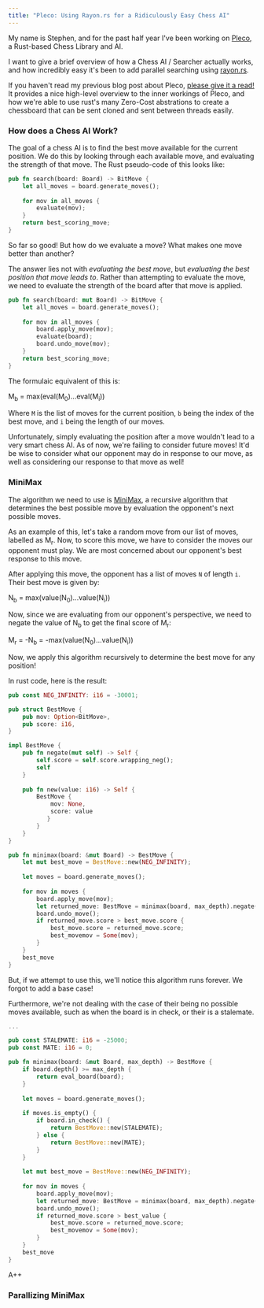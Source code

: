 ```yaml
---
title: "Pleco: Using Rayon.rs for a Ridiculously Easy Chess AI"
---
```


My name is Stephen, and for the past half year I've been working on 
[Pleco](https://github.com/sfleischman105/Pleco), a Rust-based Chess Library and AI. 

I want to give a brief overview of how a Chess AI / Searcher actually works, and how
incredibly easy it's been to add parallel searching using [rayon.rs](https://github.com/rayon-rs/rayon).

If you haven't read my previous blog post about Pleco, 
[please give it a read!](https://sfleischman105.github.io/2017/10/26/creating-a-chess-engine.html)
It provides a nice high-level overview to the inner workings of Pleco, and how we're able
to use rust's many Zero-Cost abstrations to create a chessboard that can be sent cloned and 
sent between threads easily.

### How does a Chess AI Work?

The goal of a chess AI is to find the best move available for the current position. We do this
by looking through each available move, and evaluating the strength of that move. The Rust pseudo-code
of this looks like:

```rust
pub fn search(board: Board) -> BitMove {
    let all_moves = board.generate_moves();
    
    for mov in all_moves {
        evaluate(mov);
    }
    return best_scoring_move;
}
```

So far so good! But how do we evaluate a move? What makes one move better than another?

The answer lies not with *evaluating the best move*, but *evaluating the best position that move leads to*. 
Rather than attempting to evaluate the move, we need to evaluate the strength of the board after that move is
applied. 

```rust
pub fn search(board: mut Board) -> BitMove {
    let all_moves = board.generate_moves();
    
    for mov in all_moves {
        board.apply_move(mov);
        evaluate(board);
        board.undo_move(mov);
    }
    return best_scoring_move;
}
```

The formulaic equivalent of this is:

M<sub>b</sub> = max(eval(M<sub>0</sub>)...eval(M<sub>i</sub>))

Where `M` is the list of moves for the current position, `b` being the index of the best move,
and `i` being the length of our moves.

Unfortunately, simply evaluating the position after a move wouldn't lead to a very smart chess AI. 
As of now, we're failing to consider future moves! It'd be wise to consider what our opponent may do
in response to our move, as well as considering our response to that move as well! 

### MiniMax

The algorithm we need to use is [MiniMax](https://en.wikipedia.org/wiki/Minimax), a recursive algorithm
that determines the best possible move by evaluation the opponent's next possible moves.

As an example of this, let's take a random move from our list of moves, labelled as M<sub>r</sub>. Now, to score 
this move, we have to consider the moves our opponent must play. We are most concerned about our opponent's best
response to this move. 

After applying this move, the opponent has a list of moves `N` of length `i`. Their best move is given by:

N<sub>b</sub> = max(value(N<sub>0</sub>)...value(N<sub>i</sub>))

Now, since we are evaluating from our opponent's perspective, we need to negate the value of N<sub>b</sub> to get
the final score of M<sub>r</sub>:

M<sub>r</sub> = -N<sub>b</sub> = -max(value(N<sub>0</sub>)...value(N<sub>i</sub>))

Now, we apply this algorithm recursively to determine the best move for any position!

In rust code, here is the result:

```rust
pub const NEG_INFINITY: i16 = -30001;

pub struct BestMove {
    pub mov: Option<BitMove>,
    pub score: i16,
}

impl BestMove {
    pub fn negate(mut self) -> Self {
        self.score = self.score.wrapping_neg();
        self
    }
    
    pub fn new(value: i16) -> Self {
        BestMove {
            mov: None,
            score: value
           }
        }
    }
}

pub fn minimax(board: &mut Board) -> BestMove {
    let mut best_move = BestMove::new(NEG_INFINITY);
    
    let moves = board.generate_moves();
    
    for mov in moves {
        board.apply_move(mov);
        let returned_move: BestMove = minimax(board, max_depth).negate();
        board.undo_move();
        if returned_move.score > best_move.score {
            best_move.score = returned_move.score;
            best_movemov = Some(mov);
        }
    }
    best_move
}
```

But, if we attempt to use this, we'll notice this algorithm runs forever. We forgot to add a base case!

Furthermore, we're not dealing with the case of their being no possible moves available, such as when the board
is in check, or their is a stalemate.


```rust
...

pub const STALEMATE: i16 = -25000;
pub const MATE: i16 = 0;

pub fn minimax(board: &mut Board, max_depth) -> BestMove {
    if board.depth() >= max_depth {
        return eval_board(board);
    }
    
    let moves = board.generate_moves();
    
    if moves.is_empty() {
        if board.in_check() {
            return BestMove::new(STALEMATE);
        } else {
            return BestMove::new(MATE);
        }
    }
    
    let mut best_move = BestMove::new(NEG_INFINITY);
    
    for mov in moves {
        board.apply_move(mov);
        let returned_move: BestMove = minimax(board, max_depth).negate();
        board.undo_move();
        if returned_move.score > best_value {
            best_move.score = returned_move.score;
            best_movemov = Some(mov);
        }
    }
    best_move
}
```

A++

### Parallizing MiniMax



